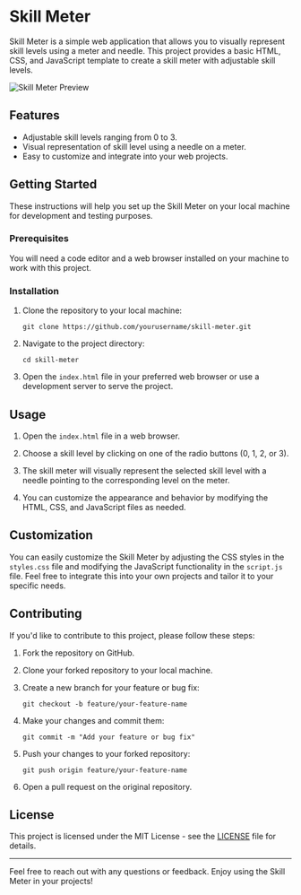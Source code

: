 # Skill Meter

Skill Meter is a simple web application that allows you to visually represent skill levels using a meter and needle. This project provides a basic HTML, CSS, and JavaScript template to create a skill meter with adjustable skill levels.

![Skill Meter Preview](./demmo.png)

## Features

- Adjustable skill levels ranging from 0 to 3.
- Visual representation of skill level using a needle on a meter.
- Easy to customize and integrate into your web projects.

## Getting Started

These instructions will help you set up the Skill Meter on your local machine for development and testing purposes.

### Prerequisites

You will need a code editor and a web browser installed on your machine to work with this project.

### Installation

1. Clone the repository to your local machine:

   ```shell
   git clone https://github.com/yourusername/skill-meter.git
   ```

2. Navigate to the project directory:

   ```shell
   cd skill-meter
   ```

3. Open the `index.html` file in your preferred web browser or use a development server to serve the project.

## Usage

1. Open the `index.html` file in a web browser.

2. Choose a skill level by clicking on one of the radio buttons (0, 1, 2, or 3).

3. The skill meter will visually represent the selected skill level with a needle pointing to the corresponding level on the meter.

4. You can customize the appearance and behavior by modifying the HTML, CSS, and JavaScript files as needed.

## Customization

You can easily customize the Skill Meter by adjusting the CSS styles in the `styles.css` file and modifying the JavaScript functionality in the `script.js` file. Feel free to integrate this into your own projects and tailor it to your specific needs.

## Contributing

If you'd like to contribute to this project, please follow these steps:

1. Fork the repository on GitHub.

2. Clone your forked repository to your local machine.

3. Create a new branch for your feature or bug fix:

   ```shell
   git checkout -b feature/your-feature-name
   ```

4. Make your changes and commit them:

   ```shell
   git commit -m "Add your feature or bug fix"
   ```

5. Push your changes to your forked repository:

   ```shell
   git push origin feature/your-feature-name
   ```

6. Open a pull request on the original repository.

## License

This project is licensed under the MIT License - see the [LICENSE](LICENSE) file for details.

---

Feel free to reach out with any questions or feedback. Enjoy using the Skill Meter in your projects!
